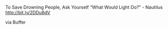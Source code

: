 To Save Drowning People, Ask Yourself “What Would Light Do?” - Nautilus http://bit.ly/2DDu8dV

via Buffer